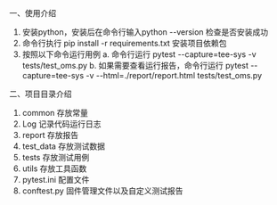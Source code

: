 一、使用介绍
1. 安装python，安装后在命令行输入python --version 检查是否安装成功
2. 命令行执行 pip install -r requirements.txt 安装项目依赖包
3. 按照以下命令运行用例
   a. 命令行运行 pytest --capture=tee-sys -v tests/test_oms.py
   b. 如果需要查看运行报告，命令行运行 pytest --capture=tee-sys -v --html=./report/report.html tests/test_oms.py

二、项目目录介绍
1. common 存放常量
2. Log 记录代码运行日志
3. report 存放报告
4. test_data 存放测试数据
5. tests 存放测试用例
6. utils 存放工具函数
7. pytest.ini 配置文件
8. conftest.py 固件管理文件以及自定义测试报告